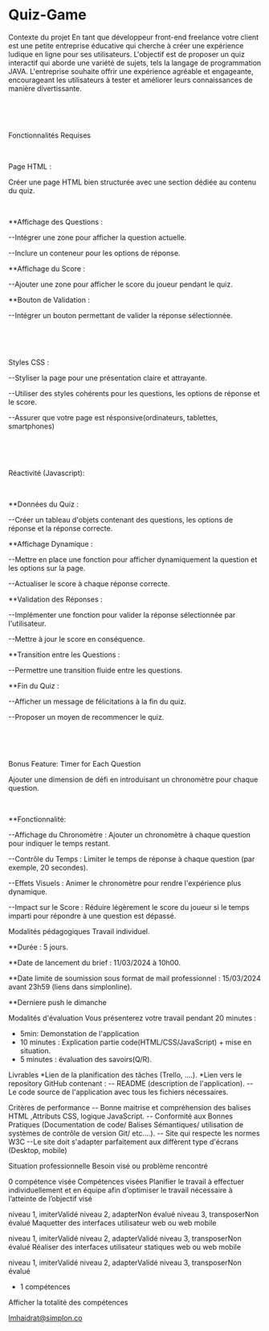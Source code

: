 # Quiz-Game
Contexte du projet
En tant que développeur front-end freelance votre client est une petite entreprise éducative qui cherche à créer une expérience ludique en ligne pour ses utilisateurs. L'objectif est de proposer un quiz interactif qui aborde une variété de sujets, tels la langage de programmation JAVA. L'entreprise souhaite offrir une expérience agréable et engageante, encourageant les utilisateurs à tester et améliorer leurs connaissances de manière divertissante.

​

​

Fonctionnalités Requises

​

Page HTML :

Créer une page HTML bien structurée avec une section dédiée au contenu du quiz.

​

**Affichage des Questions :

--Intégrer une zone pour afficher la question actuelle.

--Inclure un conteneur pour les options de réponse.

**Affichage du Score :

--Ajouter une zone pour afficher le score du joueur pendant le quiz.

**Bouton de Validation :

--Intégrer un bouton permettant de valider la réponse sélectionnée.

​

​

Styles CSS :

--Styliser la page pour une présentation claire et attrayante.

--Utiliser des styles cohérents pour les questions, les options de réponse et le score.

--Assurer que votre page est résponsive(ordinateurs, tablettes, smartphones)

​

​

Réactivité (Javascript):

​

**Données du Quiz :

--Créer un tableau d'objets contenant des questions, les options de réponse et la réponse correcte.

**Affichage Dynamique :

--Mettre en place une fonction pour afficher dynamiquement la question et les options sur la page.

--Actualiser le score à chaque réponse correcte.

**Validation des Réponses :

--Implémenter une fonction pour valider la réponse sélectionnée par l'utilisateur.

--Mettre à jour le score en conséquence.

**Transition entre les Questions :

--Permettre une transition fluide entre les questions.

**Fin du Quiz :

--Afficher un message de félicitations à la fin du quiz.

--Proposer un moyen de recommencer le quiz.

​

​

Bonus Feature: Timer for Each Question

Ajouter une dimension de défi en introduisant un chronomètre pour chaque question.

​

**Fonctionnalité:

--Affichage du Chronomètre : Ajouter un chronomètre à chaque question pour indiquer le temps restant.

--Contrôle du Temps : Limiter le temps de réponse à chaque question (par exemple, 20 secondes).

--Effets Visuels : Animer le chronomètre pour rendre l'expérience plus dynamique.

--Impact sur le Score : Réduire légèrement le score du joueur si le temps imparti pour répondre à une question est dépassé.

Modalités pédagogiques
Travail individuel.

**Durée : 5 jours.

**Date de lancement du brief : 11/03/2024 à 10h00.

**Date limite de soumission sous format de mail professionnel : 15/03/2024 avant 23h59 (liens dans simplonline).

**Derniere push le dimanche

Modalités d'évaluation
Vous présenterez votre travail pendant 20 minutes : 
 - 5min: Demonstation de l'application
 - 10 minutes : Explication partie code(HTML/CSS/JavaScript) + mise en situation.
 - 5 minutes : évaluation des savoirs(Q/R).

Livrables
*Lien de la planification des tâches (Trello, ....).
*Lien vers le repository GitHub contenant :
     -- README (description de l'application).
     -- Le code source de l'application avec tous les fichiers nécessaires.

Critères de performance
-- Bonne maitrise et compréhension des balises HTML ,Attributs CSS, logique JavaScript.
-- Conformité aux Bonnes Pratiques (Documentation de code/ Balises Sémantiques/ utilisation de systèmes de contrôle de version Git/ etc.…).
-- Site qui respecte les normes W3C 
--Le site doit s'adapter parfaitement aux diffèrent type d'écrans (Desktop, mobile)

Situation professionnelle
Besoin visé ou problème rencontré

0 compétence visée
Compétences visées
Planifier le travail à effectuer individuellement et en équipe afin d’optimiser le travail nécessaire à l’atteinte de l’objectif visé

niveau 1, imiterValidé
niveau 2, adapterNon évalué
niveau 3, transposerNon évalué
Maquetter des interfaces utilisateur web ou web mobile

niveau 1, imiterValidé
niveau 2, adapterValidé
niveau 3, transposerNon évalué
Réaliser des interfaces utilisateur statiques web ou web mobile

niveau 1, imiterValidé
niveau 2, adapterValidé
niveau 3, transposerNon évalué
+ 1 compétences

Afficher la totalité des compétences

lmhaidrat@simplon.co
